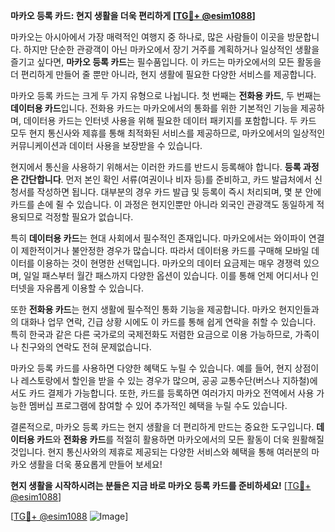 **마카오 등록 카드: 현지 생활을 더욱 편리하게 [[TG💪+ @esim1088](https://t.me/s/esim1088)]**

마카오는 아시아에서 가장 매력적인 여행지 중 하나로, 많은 사람들이 이곳을 방문합니다. 하지만 단순한 관광객이 아닌 마카오에서 장기 거주를 계획하거나 일상적인 생활을 즐기고 싶다면, **마카오 등록 카드**는 필수품입니다. 이 카드는 마카오에서의 모든 활동을 더 편리하게 만들어 줄 뿐만 아니라, 현지 생활에 필요한 다양한 서비스를 제공합니다.

마카오 등록 카드는 크게 두 가지 유형으로 나뉩니다. 첫 번째는 **전화용 카드**, 두 번째는 **데이터용 카드**입니다. 전화용 카드는 마카오에서의 통화를 위한 기본적인 기능을 제공하며, 데이터용 카드는 인터넷 사용을 위해 필요한 데이터 패키지를 포함합니다. 두 카드 모두 현지 통신사와 제휴를 통해 최적화된 서비스를 제공하므로, 마카오에서의 일상적인 커뮤니케이션과 데이터 사용을 보장받을 수 있습니다.

현지에서 통신을 사용하기 위해서는 이러한 카드를 반드시 등록해야 합니다. **등록 과정은 간단합니다**. 먼저 본인 확인 서류(여권이나 비자 등)를 준비하고, 카드 발급처에서 신청서를 작성하면 됩니다. 대부분의 경우 카드 발급 및 등록이 즉시 처리되며, 몇 분 안에 카드를 손에 쥘 수 있습니다. 이 과정은 현지인뿐만 아니라 외국인 관광객도 동일하게 적용되므로 걱정할 필요가 없습니다.

특히 **데이터용 카드**는 현대 사회에서 필수적인 존재입니다. 마카오에서는 와이파이 연결이 제한적이거나 불안정한 경우가 많습니다. 따라서 데이터용 카드를 구매해 모바일 데이터를 이용하는 것이 현명한 선택입니다. 마카오의 데이터 요금제는 매우 경쟁력 있으며, 일일 패스부터 월간 패스까지 다양한 옵션이 있습니다. 이를 통해 언제 어디서나 인터넷을 자유롭게 이용할 수 있습니다.

또한 **전화용 카드**는 현지 생활에 필수적인 통화 기능을 제공합니다. 마카오 현지인들과의 대화나 업무 연락, 긴급 상황 시에도 이 카드를 통해 쉽게 연락을 취할 수 있습니다. 특히 한국과 같은 다른 국가로의 국제전화도 저렴한 요금으로 이용 가능하므로, 가족이나 친구와의 연락도 전혀 문제없습니다.

마카오 등록 카드를 사용하면 다양한 혜택도 누릴 수 있습니다. 예를 들어, 현지 상점이나 레스토랑에서 할인을 받을 수 있는 경우가 많으며, 공공 교통수단(버스나 지하철)에서도 카드 결제가 가능합니다. 또한, 카드를 등록하면 여러가지 마카오 전역에서 사용 가능한 멤버십 프로그램에 참여할 수 있어 추가적인 혜택을 누릴 수도 있습니다.

결론적으로, 마카오 등록 카드는 현지 생활을 더 편리하게 만드는 중요한 도구입니다. **데이터용 카드**와 **전화용 카드**를 적절히 활용하면 마카오에서의 모든 활동이 더욱 원활해질 것입니다. 현지 통신사와의 제휴로 제공되는 다양한 서비스와 혜택을 통해 여러분의 마카오 생활을 더욱 풍요롭게 만들어 보세요!

**현지 생활을 시작하시려는 분들은 지금 바로 마카오 등록 카드를 준비하세요!** [[TG💪+ @esim1088](https://t.me/s/esim1088)]

[[TG💪+ @esim1088](https://t.me/s/esim1088) ![Image](https://i.postimg.cc/Y0z9fWf4/image.png)]